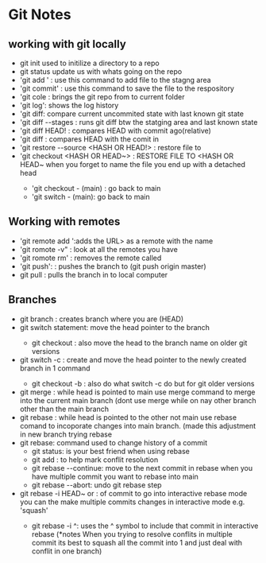 # Git Notes

## working with git locally

 - git init used to initilize a directory to a repo
 - git status update us with whats going on the repo
 - 'git add <file>' : use this command to add file to the stagng area
 - 'git commit' : use this command to save the file to the respository
 - 'git cole <url> : brings the git repo from <url> to current folder
 - 'git log':  shows the log history
 - 'git diff: compare current uncommited state with last known git state
 - 'git diff --stages : runs git diff btw the statging area and last known state
 - 'git diff HEAD!<number> : compares HEAD with commit <num> ago(relative)
 - 'git diff <HASH> : compares HEAD with the comit in <HASH>
 - 'git restore --source <HASH OR HEAD!> : restore file to <hash or head>
 - 'git checkout <HASH OR HEAD~> <FILE> : RESTORE FILE TO <HASH OR HEAD~
    when you forget to name the file you end up with a detached head
     - 'git checkout - (main) : go back to main
     - 'git switch - (main): go back to main

## Working with remotes
 - 'git remote add <NAME> <URL>':adds the URL> as a remote with the name <NAME>
 - 'git romote -v" : look at all the remotes you have 
 - 'git romote rm' <NAME>: removes the remote called <NAME>
 - 'git push': <WHERE> <WHAT>: pushes the <what> branch to <where> (git push origin master)
 -  git pull <WHERE> <WHAT>: pulls the <WHAT> branch in <WHERE> to local computer

## Branches
 - git branch <NAME> : creates branch <NAME> where you are (HEAD)
 - git switch <NAME> statement: move the head pointer to the branch <NAME>
   - git checkout <name> : also move the head to the branch name on older git versions
 - git switch -c <name> : create and move the head pointer to the newly created branch <name> in 1 command
   - git checkout -b <name>: also do what switch -c do but for git older versions
 - git merge <BRANCH>: while head is pointed to main use merge command to merge <BRANCH> into the current main branch                       (dont use merge while on nay other branch other than the main branch
 - git rebase <Branch>: while head is pointed to the other <BRANCH> not main use rebase comand to incoporate changes                            into main branch. (made this adjustment in new branch trying rebase
 - git rebase: command used to change history of a commit
   - git status: is your best friend when using rebase 
   - git add <FILE> : to help mark conflit resolution
   - git rebase --continue: move to the next commit in rebase when you have multiple commit you want to rebase into main
   - git rebase --abort: undo git rebase step
 - git rebase -i <commit> HEAD~ or <HASH> : of commit to go into interactive rebase mode 
                                            you can the make multiple commits changes in interactive mode e.g. 'squash'
   - git rebase -i <HASH>^: uses the ^ symbol to include that commit in interactive rebase 
    (*notes When you trying to resolve conflits in multiple commit its best to squash all the commit into 1 and just         deal with conflit in one branch)
 
